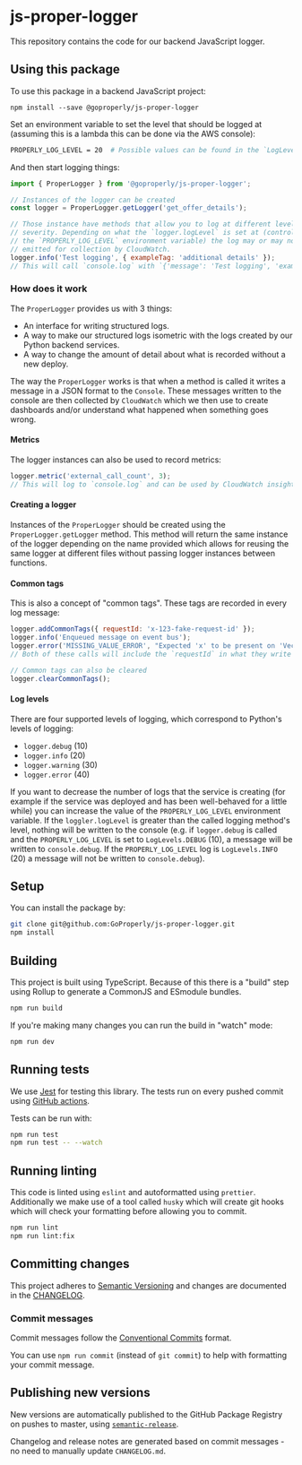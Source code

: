# js-proper-logger

This repository contains the code for our backend JavaScript logger.

## Using this package

To use this package in a backend JavaScript project:

```
npm install --save @goproperly/js-proper-logger
```

Set an environment variable to set the level that should be logged at
(assuming this is a lambda this can be done via the AWS console):

```sh
PROPERLY_LOG_LEVEL = 20  # Possible values can be found in the `LogLevels` constant
```

And then start logging things:

```javascript
import { ProperLogger } from '@goproperly/js-proper-logger';

// Instances of the logger can be created
const logger = ProperLogger.getLogger('get_offer_details');

// Those instance have methods that allow you to log at different levels of
// severity. Depending on what the `logger.logLevel` is set at (controlled by
// the `PROPERLY_LOG_LEVEL` environment variable) the log may or may not be
// emitted for collection by CloudWatch.
logger.info('Test logging', { exampleTag: 'additional details' });
// This will call `console.log` with `{'message': 'Test logging', 'exampleTag': 'additional details'}`
```

### How does it work

The `ProperLogger` provides us with 3 things:

- An interface for writing structured logs.
- A way to make our structured logs isometric with the logs created by our
  Python backend services.
- A way to change the amount of detail about what is recorded without a new deploy.

The way the `ProperLogger` works is that when a method is called it writes a
message in a JSON format to the `Console`. These messages written to the
console are then collected by `CloudWatch` which we then use to create dashboards
and/or understand what happened when something goes wrong.

#### Metrics

The logger instances can also be used to record metrics:

```javascript
logger.metric('external_call_count', 3);
// This will log to `console.log` and can be used by CloudWatch insights.
```

#### Creating a logger

Instances of the `ProperLogger` should be created using the
`ProperLogger.getLogger` method. This method will return the same instance of
the logger depending on the name provided which allows for reusing the same
logger at different files without passing logger instances between functions.

#### Common tags

This is also a concept of "common tags". These tags are recorded in every log message:

```javascript
logger.addCommonTags({ requestId: 'x-123-fake-request-id' });
logger.info('Enqueued message on event bus');
logger.error('MISSING_VALUE_ERROR', "Expected 'x' to be present on 'Vector'");
// Both of these calls will include the `requestId` in what they write to the Console.

// Common tags can also be cleared
logger.clearCommonTags();
```

#### Log levels

There are four supported levels of logging, which correspond to Python's levels
of logging:

- `logger.debug` (10)
- `logger.info` (20)
- `logger.warning` (30)
- `logger.error` (40)

If you want to decrease the number of logs that the service is creating (for
example if the service was deployed and has been well-behaved for a little
while) you can increase the value of the `PROPERLY_LOG_LEVEL` environment
variable. If the `loggler.logLevel` is greater than the called logging
method's level, nothing will be written to the console (e.g. if
`logger.debug` is called and the `PROPERLY_LOG_LEVEL` is set to
`LogLevels.DEBUG` (10), a message will be written to `console.debug`. If the
`PROPERLY_LOG_LEVEL` log is `LogLevels.INFO` (20) a message will not be written
to `console.debug`).

## Setup

You can install the package by:

```sh
git clone git@github.com:GoProperly/js-proper-logger.git
npm install
```

## Building

This project is built using TypeScript. Because of this there is a "build" step
using Rollup to generate a CommonJS and ESmodule bundles.

```sh
npm run build
```

If you're making many changes you can run the build in "watch" mode:

```sh
npm run dev
```

## Running tests

We use [Jest](https://jestjs.io/docs/en/expect) for testing this library. The
tests run on every pushed commit using [GitHub
actions](https://github.com/GoProperly/js-proper-logger/actions?query=workflow%3A%22Test+%26+Release%22).

Tests can be run with:

```sh
npm run test
npm run test -- --watch
```

## Running linting

This code is linted using `eslint` and autoformatted using `prettier`.
Additionally we make use of a tool called `husky` which will create git hooks
which will check your formatting before allowing you to commit.

```sh
npm run lint
npm run lint:fix
```

## Committing changes

This project adheres to [Semantic Versioning](https://semver.org/) and changes
are documented in the
[CHANGELOG](https://github.com/GoProperly/js-proper-logger/blob/main/CHANGELOG.md).

### Commit messages

Commit messages follow the [Conventional
Commits](https://www.conventionalcommits.org/) format.

You can use `npm run commit` (instead of `git commit`) to help with formatting
your commit message.

## Publishing new versions

New versions are automatically published to the GitHub Package Registry on
pushes to master, using
[`semantic-release`](https://github.com/semantic-release/semantic-release).

Changelog and release notes are generated based on commit messages - no need to
manually update `CHANGELOG.md`.
